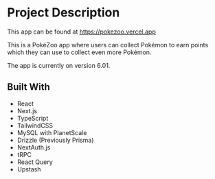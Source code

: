 # Project Description

This app can be found at https://pokezoo.vercel.app

This is a PokéZoo app where users can collect Pokémon to earn points which they can use to collect even more Pokémon.

The app is currently on version 6.01.

## Built With

- React
- Next.js
- TypeScript
- TailwindCSS
- MySQL with PlanetScale
- Drizzle (Previously Prisma)
- NextAuth.js
- tRPC
- React Query
- Upstash
